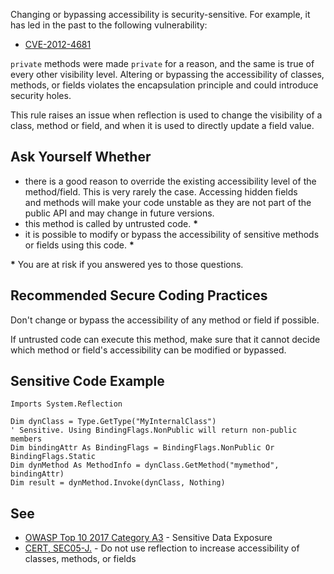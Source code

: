 
Changing or bypassing accessibility is security-sensitive. For example, it has led in the past to the following vulnerability:

- [CVE-2012-4681](http://cve.mitre.org/cgi-bin/cvename.cgi?name=CVE-2012-4681)


`private` methods were made `private` for a reason, and the same is true of every other visibility level. Altering or bypassing the accessibility of classes, methods, or fields violates the encapsulation principle and could introduce security holes.

This rule raises an issue when reflection is used to change the visibility of a class, method or field, and when it is used to directly update a field value.

## Ask Yourself Whether

- there is a good reason to override the existing accessibility level of the method/field. This is very rarely the case. Accessing hidden fields<br>  and methods will make your code unstable as they are not part of the public API and may change in future versions.
- this method is called by untrusted code. **\***
- it is possible to modify or bypass the accessibility of sensitive methods or fields using this code. **\***


**\*** You are at risk if you answered yes to those questions.

## Recommended Secure Coding Practices

Don't change or bypass the accessibility of any method or field if possible.

If untrusted code can execute this method, make sure that it cannot decide which method or field's accessibility can be modified or bypassed.

## Sensitive Code Example


    Imports System.Reflection
    
    Dim dynClass = Type.GetType("MyInternalClass")
    ' Sensitive. Using BindingFlags.NonPublic will return non-public members
    Dim bindingAttr As BindingFlags = BindingFlags.NonPublic Or BindingFlags.Static
    Dim dynMethod As MethodInfo = dynClass.GetMethod("mymethod", bindingAttr)
    Dim result = dynMethod.Invoke(dynClass, Nothing)


## See

- [OWASP Top 10 2017 Category A3](https://www.owasp.org/index.php/Top_10-2017_A3-Sensitive_Data_Exposure) - Sensitive Data Exposure<br>
- [CERT, SEC05-J.](https://www.securecoding.cert.org/confluence/x/3YEVAQ) - Do not use reflection to increase accessibility of<br>  classes, methods, or fields

